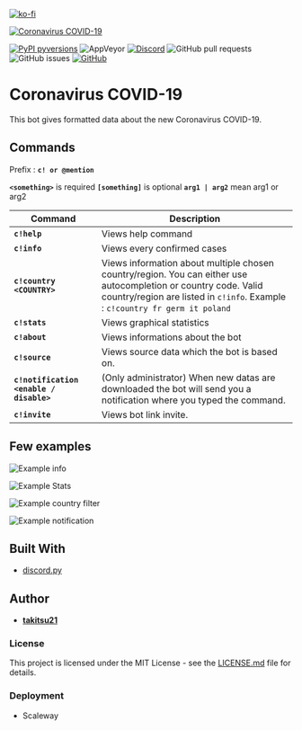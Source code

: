 [![ko-fi](https://www.ko-fi.com/img/githubbutton_sm.svg)](https://ko-fi.com/U7U1RSV5)

<a href="https://top.gg/bot/682946560417333283" >
  <img src="https://top.gg/api/widget/status/682946560417333283.svg" alt="Coronavirus COVID-19" />
</a>

[![PyPI pyversions](https://img.shields.io/badge/python-3.8-blue)](https://www.python.org/)  ![AppVeyor](https://img.shields.io/appveyor/ci/takitsu21/WarframeTrader) [![Discord](https://img.shields.io/discord/556268083681951759?color=blue&label=discord)](http://discord.gg/wTxbQYb) ![GitHub pull requests](https://img.shields.io/github/issues-pr/takitsu21/covid-19-tracker) ![GitHub issues](https://img.shields.io/github/issues/takitsu21/covid-19-tracker) [![GitHub](https://img.shields.io/github/license/takitsu21/covid-19-tracker)](LICENCE)

# Coronavirus COVID-19

This bot gives formatted data about the new Coronavirus COVID-19.

## Commands

Prefix : **`c! or @mention`**

**`<something>`** is required
**`[something]`** is optional
**`arg1 | arg2`** mean arg1 or arg2

| Command | Description |
| ------- | ----------- |
| **`c!help`** | Views help command |
| **`c!info`** | Views every confirmed cases |
| **`c!country <COUNTRY>`** | Views information about multiple chosen country/region. You can either use autocompletion or country code. Valid country/region are listed in `c!info`. Example : `c!country fr germ it poland` |
| **`c!stats`** | Views graphical statistics |
| **`c!about`** | Views informations about the bot |
| **`c!source`** | Views source data which the bot is based on. |
| **`c!notification <enable / disable>`** | (Only administrator) When new datas are downloaded the bot will send you a notification where you typed the command. |
| **`c!invite`** | Views bot link invite. |

## Few examples

![Example info](https://i.imgur.com/jbhAfLp.png)

![Example Stats](https://i.imgur.com/9ik4lg4.png)

![Example country filter](https://i.imgur.com/wt6QNYt.png)

![Example notification](https://i.imgur.com/mTvOfyz.png)

## Built With

* [discord.py](https://discordpy.readthedocs.io/en/latest/)

## Author

* [**takitsu21**](https://github.com/takitsu21/)

### License

This project is licensed under the MIT License - see the [LICENSE.md](LICENSE) file for details.

### Deployment

* Scaleway